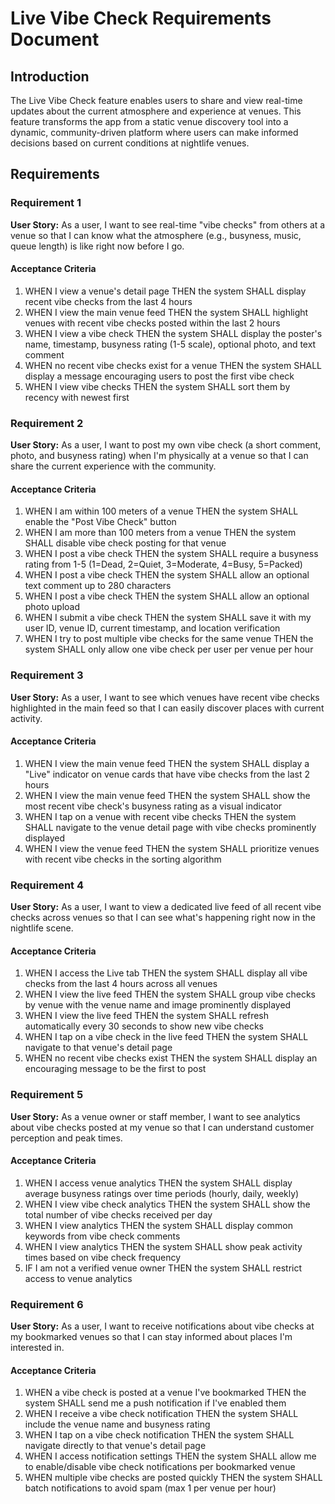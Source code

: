 # Live Vibe Check Requirements Document

## Introduction

The Live Vibe Check feature enables users to share and view real-time updates about the current atmosphere and experience at venues. This feature transforms the app from a static venue discovery tool into a dynamic, community-driven platform where users can make informed decisions based on current conditions at nightlife venues.

## Requirements

### Requirement 1

**User Story:** As a user, I want to see real-time "vibe checks" from others at a venue so that I can know what the atmosphere (e.g., busyness, music, queue length) is like right now before I go.

#### Acceptance Criteria

1. WHEN I view a venue's detail page THEN the system SHALL display recent vibe checks from the last 4 hours
2. WHEN I view the main venue feed THEN the system SHALL highlight venues with recent vibe checks posted within the last 2 hours
3. WHEN I view a vibe check THEN the system SHALL display the poster's name, timestamp, busyness rating (1-5 scale), optional photo, and text comment
4. WHEN no recent vibe checks exist for a venue THEN the system SHALL display a message encouraging users to post the first vibe check
5. WHEN I view vibe checks THEN the system SHALL sort them by recency with newest first

### Requirement 2

**User Story:** As a user, I want to post my own vibe check (a short comment, photo, and busyness rating) when I'm physically at a venue so that I can share the current experience with the community.

#### Acceptance Criteria

1. WHEN I am within 100 meters of a venue THEN the system SHALL enable the "Post Vibe Check" button
2. WHEN I am more than 100 meters from a venue THEN the system SHALL disable vibe check posting for that venue
3. WHEN I post a vibe check THEN the system SHALL require a busyness rating from 1-5 (1=Dead, 2=Quiet, 3=Moderate, 4=Busy, 5=Packed)
4. WHEN I post a vibe check THEN the system SHALL allow an optional text comment up to 280 characters
5. WHEN I post a vibe check THEN the system SHALL allow an optional photo upload
6. WHEN I submit a vibe check THEN the system SHALL save it with my user ID, venue ID, current timestamp, and location verification
7. WHEN I try to post multiple vibe checks for the same venue THEN the system SHALL only allow one vibe check per user per venue per hour

### Requirement 3

**User Story:** As a user, I want to see which venues have recent vibe checks highlighted in the main feed so that I can easily discover places with current activity.

#### Acceptance Criteria

1. WHEN I view the main venue feed THEN the system SHALL display a "Live" indicator on venue cards that have vibe checks from the last 2 hours
2. WHEN I view the main venue feed THEN the system SHALL show the most recent vibe check's busyness rating as a visual indicator
3. WHEN I tap on a venue with recent vibe checks THEN the system SHALL navigate to the venue detail page with vibe checks prominently displayed
4. WHEN I view the venue feed THEN the system SHALL prioritize venues with recent vibe checks in the sorting algorithm

### Requirement 4

**User Story:** As a user, I want to view a dedicated live feed of all recent vibe checks across venues so that I can see what's happening right now in the nightlife scene.

#### Acceptance Criteria

1. WHEN I access the Live tab THEN the system SHALL display all vibe checks from the last 4 hours across all venues
2. WHEN I view the live feed THEN the system SHALL group vibe checks by venue with the venue name and image prominently displayed
3. WHEN I view the live feed THEN the system SHALL refresh automatically every 30 seconds to show new vibe checks
4. WHEN I tap on a vibe check in the live feed THEN the system SHALL navigate to that venue's detail page
5. WHEN no recent vibe checks exist THEN the system SHALL display an encouraging message to be the first to post

### Requirement 5

**User Story:** As a venue owner or staff member, I want to see analytics about vibe checks posted at my venue so that I can understand customer perception and peak times.

#### Acceptance Criteria

1. WHEN I access venue analytics THEN the system SHALL display average busyness ratings over time periods (hourly, daily, weekly)
2. WHEN I view vibe check analytics THEN the system SHALL show the total number of vibe checks received per day
3. WHEN I view analytics THEN the system SHALL display common keywords from vibe check comments
4. WHEN I view analytics THEN the system SHALL show peak activity times based on vibe check frequency
5. IF I am not a verified venue owner THEN the system SHALL restrict access to venue analytics

### Requirement 6

**User Story:** As a user, I want to receive notifications about vibe checks at my bookmarked venues so that I can stay informed about places I'm interested in.

#### Acceptance Criteria

1. WHEN a vibe check is posted at a venue I've bookmarked THEN the system SHALL send me a push notification if I've enabled them
2. WHEN I receive a vibe check notification THEN the system SHALL include the venue name and busyness rating
3. WHEN I tap on a vibe check notification THEN the system SHALL navigate directly to that venue's detail page
4. WHEN I access notification settings THEN the system SHALL allow me to enable/disable vibe check notifications per bookmarked venue
5. WHEN multiple vibe checks are posted quickly THEN the system SHALL batch notifications to avoid spam (max 1 per venue per hour)